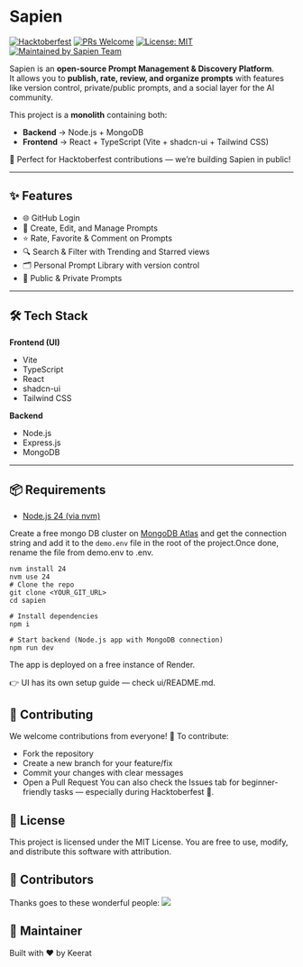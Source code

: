 # Sapien

[![Hacktoberfest](https://img.shields.io/badge/Hacktoberfest-Friendly-orange.svg)](https://hacktoberfest.com/)
[![PRs Welcome](https://img.shields.io/badge/PRs-welcome-brightgreen.svg)](http://makeapullrequest.com)
[![License: MIT](https://img.shields.io/badge/License-MIT-yellow.svg)](./LICENSE)
[![Maintained by Sapien Team](https://img.shields.io/badge/maintained%20by-Sapien%20Team-blueviolet.svg)](./contributor.md)

Sapien is an **open-source Prompt Management & Discovery Platform**.  
It allows you to **publish, rate, review, and organize prompts** with features like version control, private/public prompts, and a social layer for the AI community.  

This project is a **monolith** containing both:
- **Backend** → Node.js + MongoDB
- **Frontend** → React + TypeScript (Vite + shadcn-ui + Tailwind CSS)

🚀 Perfect for Hacktoberfest contributions — we’re building Sapien in public!

---

## ✨ Features
- 🌐 GitHub Login  
- 📝 Create, Edit, and Manage Prompts  
- ⭐ Rate, Favorite & Comment on Prompts  
- 🔍 Search & Filter with Trending and Starred views  
- 🗂️ Personal Prompt Library with version control  
- 👥 Public & Private Prompts  

---

## 🛠 Tech Stack
**Frontend (UI)**  
- Vite  
- TypeScript  
- React  
- shadcn-ui  
- Tailwind CSS  

**Backend**  
- Node.js  
- Express.js  
- MongoDB  

---

## 📦 Requirements
- [Node.js 24 (via nvm)](https://github.com/nvm-sh/nvm#installing-and-updating)

Create a free mongo DB cluster on [MongoDB Atlas](https://www.mongodb.com/cloud/atlas) and get the connection string and add it to the `demo.env` file in the root of the project.Once done, rename the file from demo.env to .env.

```
nvm install 24
nvm use 24
# Clone the repo
git clone <YOUR_GIT_URL>
cd sapien

# Install dependencies
npm i

# Start backend (Node.js app with MongoDB connection)
npm run dev
```
The app is deployed on a free instance of Render.

👉 UI has its own setup guide — check ui/README.md.

## 🤝 Contributing
We welcome contributions from everyone! 🎉
To contribute:
- Fork the repository
- Create a new branch for your feature/fix
- Commit your changes with clear messages
- Open a Pull Request
You can also check the Issues tab for beginner-friendly tasks — especially during Hacktoberfest 🌱.

## 📜 License

This project is licensed under the MIT License.
You are free to use, modify, and distribute this software with attribution.

## 👥 Contributors
Thanks goes to these wonderful people:
<a href="https://github.com/sapien/graphs/contributors"> <img src="https://contrib.rocks/image?repo=sapien" /> </a>

## 👤 Maintainer
Built with ❤️ by Keerat
